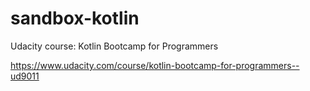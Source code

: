 # sandbox-kotlin
Udacity course: Kotlin Bootcamp for Programmers

https://www.udacity.com/course/kotlin-bootcamp-for-programmers--ud9011
